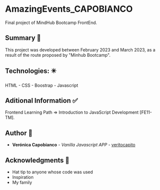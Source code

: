 # AmazingEvents_CAPOBIANCO

Final project of MindHub Bootcamp FrontEnd.


## Summary  :memo:
This project was developed between February 2023 and March 2023, as a result of the route proposed by "Minhub Bootcamp". 

## Technologies: :eight_pointed_black_star:

HTML - CSS - Boostrap - Javascript


## Aditional Information  :white_check_mark:

Frontend Learning Path => Introduction to JavaScript Development [FE11-TM].


## Author :woman:

* **Verónica Capobianco** - *Vanilla Javascript APP* - [veritocapito](https://github.com/veritocapito)


## Acknowledgments :raised_hands:

* Hat tip to anyone whose code was used
* Inspiration
* My family
